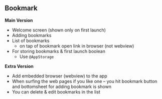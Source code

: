 ## Bookmark
**Main Version**

- Welcome screen (shown only on first launch)
- Adding bookmarks
- List of bookmarks
    - on tap of bookmark open link in browser (not webview)
- For storing bookmarks & first launch boolean
    - Use `@AppStorage`

**Extra Version**

- Add embedded browser (webview) to the app
- When surfing the web pages if you like one – you hit bookmark button and bottomsheet for adding bookmark is shown
- You can delete & edit bookmarks in the list
